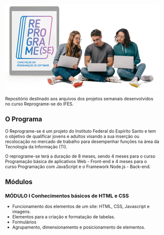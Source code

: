 ![Reprograme-se](https://github.com/viniciusperdigao/ifes/blob/main/reprograme.png?raw=true)

Repositório destinado aos arquivos dos projetos semanais desenvolvidos no curso Reprograme-se do IFES.


## O Programa

O Reprograme-se é um projeto do Instituto Federal do Espirito Santo e tem o objetivo de qualificar jovens e adultos visando a sua inserção ou recolocação no mercado de trabalho para desempenhar funções na área da Tecnologia da Informação (TI).

O reprograme-se terá a duração de 8 meses, sendo 4 meses para o curso Programação básica de aplicativos Web - Front-end e 4 meses para o curso Programação com JavaScript e o Framework Node.js - Back-end.

## Módulos

### MÓDULO I Conhecimentos básicos de HTML e CSS

* Funcionamento dos elementos de um site: HTML, CSS, Javascript e imagens.
* Elementos para a criação e formatação de tabelas.
* Formulários
* Agrupamento, dimensionamento e posicionamento de elementos.